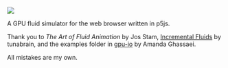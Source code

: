 ![](demo.gif)

A GPU fluid simulator for the web browser written in p5js.

Thank you to _The Art of Fluid Animation_ by Jos Stam, [Incremental
Fluids](https://github.com/tunabrain/incremental-fluids/tree/master)
by tunabrain, and the examples folder in
[gpu-io](https://github.com/amandaghassaei/gpu-io/tree/main) by Amanda
Ghassaei.

All mistakes are my own.
